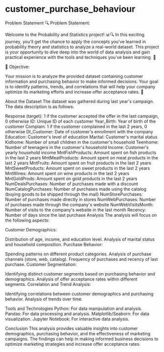 # customer_purchase_behaviour
Problem Statement
🔍 Problem Statement:

Welcome to the Probability and Statistics project! 📊🔍 In this exciting journey, you'll get the chance to apply the concepts you've learned in probability theory and statistics to analyze a real-world dataset. This project is your opportunity to dive deep into the world of data analysis and gain practical experience with the tools and techniques you've been learning. 🚀

🎯 Objective:

Your mission is to analyze the provided dataset containing customer information and purchasing behavior to make informed decisions. Your goal is to identify patterns, trends, and correlations that will help your company optimize its marketing efforts and increase offer acceptance rates. 🎉

About the Dataset
The dataset was gathered during last year's campaign. The data description is as follows:

Response (target): 1 if the customer accepted the offer in the last campaign, 0 otherwise
ID: Unique ID of each customer
Year_Birth: Year of birth of the customer
Complain: 1 if the customer complained in the last 2 years, 0 otherwise
Dt_Customer: Date of customer's enrollment with the company
Education: Customer's level of education
Marital: Customer's marital status
Kidhome: Number of small children in the customer's household
Teenhome: Number of teenagers in the customer's household
Income: Customer's yearly household income
MntFishProducts: Amount spent on fish products in the last 2 years
MntMeatProducts: Amount spent on meat products in the last 2 years
MntFruits: Amount spent on fruit products in the last 2 years
MntSweetProducts: Amount spent on sweet products in the last 2 years
MntWines: Amount spent on wine products in the last 2 years
MntGoldProds: Amount spent on gold products in the last 2 years
NumDealsPurchases: Number of purchases made with a discount
NumCatalogPurchases: Number of purchases made using the catalog (buying goods to be shipped through the mail)
NumStorePurchases: Number of purchases made directly in stores
NumWebPurchases: Number of purchases made through the company's website
NumWebVisitsMonth: Number of visits to the company's website in the last month
Recency: Number of days since the last purchase
Analysis
The analysis will focus on the following aspects:

Customer Demographics:

Distribution of age, income, and education level.
Analysis of marital status and household composition.
Purchase Behavior:

Spending patterns on different product categories.
Analysis of purchase channels (store, web, catalog).
Frequency of purchases and recency of last purchase.
Customer Segmentation:

Identifying distinct customer segments based on purchasing behavior and demographics.
Analysis of offer acceptance rates within different segments.
Correlation and Trend Analysis:

Identifying correlations between customer demographics and purchasing behavior.
Analysis of trends over time.

Tools and Technologies
Python: For data manipulation and analysis.
Pandas: For data processing and analysis.
Matplotlib/Seaborn: For data visualization.
Jupyter Notebook: For interactive data analysis.

Conclusion
This analysis provides valuable insights into customer demographics, purchasing behavior, and the effectiveness of marketing campaigns. The findings can help in making informed business decisions to optimize marketing strategies and increase offer acceptance rates.
